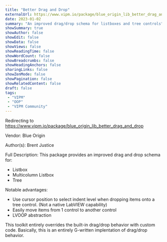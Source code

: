 ```yaml
---
title: "Better Drag and Drop"
externalUrl: https://www.vipm.io/package/blue_origin_lib_better_drag_and_drop
date: 2023-01-02
summary: "An improved drag/drop schema for listboxes and tree controls"
showSummary: true
showAuthor: false
showEdit: false
showData: false
showViews: false
showReadingTime: false
showWordCount: false
showBreadcrumbs: false
showHeadingAnchors: false
sharingLinks: false
showZenMode: false
showPagination: false
showRelatedContent: false
draft: false
tags:
 - "VIPM"
 - "OOP"
 - "VIPM Community"
---
```


Redirecting to https://www.vipm.io/package/blue_origin_lib_better_drag_and_drop

Vendor: Blue Origin

Author(s): Brent Justice
 
Full Description:
This package provides an improved drag and drop schema for:
- Listbox
- Multicolumn Listbox
- Tree

Notable advantages:
- Use cursor position to select indent level when dropping items onto a tree control.  (Not a native LabVIEW capability)
- Easily move items from 1 control to another control
- LVOOP abstraction

This toolkit entirely overrides the built-in drag/drop behavior with custom code.
Basically, this is an entirely G-written implentation of drag/drop behavior.